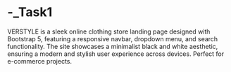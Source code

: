 # -_Task1
VERSTYLE is a sleek online clothing store landing page designed with Bootstrap 5, featuring a responsive navbar, dropdown menu, and search functionality. The site showcases a minimalist black and white aesthetic, ensuring a modern and stylish user experience across devices. Perfect for e-commerce projects.
